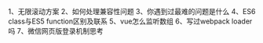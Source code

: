 
1、无限滚动方案
2、如何处理兼容性问题
3、你遇到过最难的问题是什么
4、ES6 class与ES5 function区别及联系
5、vue怎么监听数组
6、写过webpack loader吗
7、微信网页版登录机制思考